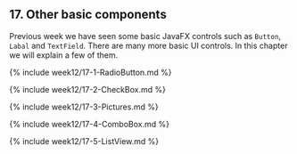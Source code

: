 ## 17. Other basic components

Previous week we have seen some basic JavaFX controls such as `Button`, `Labal` and `TextField`. There are many more basic UI controls. In this chapter we will explain a few of them.

{% include week12/17-1-RadioButton.md %}

{% include week12/17-2-CheckBox.md %}

{% include week12/17-3-Pictures.md %}

{% include week12/17-4-ComboBox.md %}

{% include week12/17-5-ListView.md %}